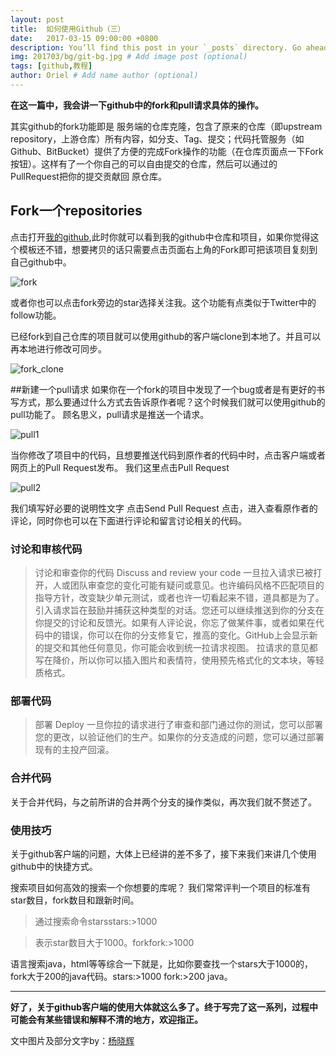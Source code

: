 ```yaml
---
layout: post
title:  如何使用Github（三）
date:   2017-03-15 09:00:00 +0800
description: You’ll find this post in your `_posts` directory. Go ahead and edit it and re-build the site to see your changes. # Add post description (optional)
img: 201703/bg/git-bg.jpg # Add image post (optional)
tags: [github,教程]
author: Oriel # Add name author (optional)
---
```

**在这一篇中，我会讲一下github中的fork和pull请求具体的操作。**

其实github的fork功能即是 服务端的仓库克隆，包含了原来的仓库（即upstream repository，上游仓库）所有内容，如分支、Tag、提交；代码托管服务（如Github、BitBucket）提供了方便的完成Fork操作的功能（在仓库页面点一下Fork按钮）。这样有了一个你自己的可以自由提交的仓库，然后可以通过的PullRequest把你的提交贡献回 原仓库。

## Fork一个repositories
点击打开[我的github](https://github.com/Oriellee/oriellee.github.io"),此时你就可以看到我的github中仓库和项目，如果你觉得这个模板还不错，想要拷贝的话只需要点击页面右上角的Fork即可把该项目复刻到自己github中。

![fork]({{site.baseurl}}/assets/img/201703/fork.png)

或者你也可以点击fork旁边的star选择关注我。这个功能有点类似于Twitter中的follow功能。

已经fork到自己仓库的项目就可以使用github的客户端clone到本地了。并且可以再本地进行修改可同步。

![fork_clone]({{site.baseurl}}/assets/img/201703/fork_clone.png)

##新建一个pull请求
如果你在一个fork的项目中发现了一个bug或者是有更好的书写方式，那么要通过什么方式去告诉原作者呢？这个时候我们就可以使用github的pull功能了。
顾名思义，pull请求是推送一个请求。

![pull1]({{site.baseurl}}/assets/img/201703/pull1.png)

当你修改了项目中的代码，且想要推送代码到原作者的代码中时，点击客户端或者网页上的Pull Request发布。 我们这里点击Pull Request

![pull2]({{site.baseurl}}/assets/img/201703/pull2.png)


我们填写好必要的说明性文字 点击Send Pull Request 点击，进入查看原作者的评论，同时你也可以在下面进行评论和留言讨论相关的代码。
### 讨论和审核代码
>讨论和审查你的代码 Discuss and review your code 一旦拉入请求已被打开，人或团队审查您的变化可能有疑问或意见。也许编码风格不匹配项目的指导方针，改变缺少单元测试，或者也许一切看起来不错，道具都是为了。引入请求旨在鼓励并捕获这种类型的对话。您还可以继续推送到你的分支在你提交的讨论和反馈光。如果有人评论说，你忘了做某件事，或者如果在代码中的错误，你可以在你的分支修复它，推高的变化。GitHub上会显示新的提交和其他任何意见，你可能会收到统一拉请求视图。 拉请求的意见都写在降价，所以你可以插入图片和表情符，使用预先格式化的文本块，等轻质格式。

### 部署代码
> 部署 Deploy 一旦你拉的请求进行了审查和部门通过你的测试，您可以部署您的更改，以验证他们的生产。如果你的分支造成的问题，您可以通过部署现有的主投产回滚。

### 合并代码
关于合并代码，与之前所讲的合并两个分支的操作类似，再次我们就不赘述了。

### 使用技巧

关于github客户端的问题，大体上已经讲的差不多了，接下来我们来讲几个使用github中的快捷方式。

搜索项目如何高效的搜索一个你想要的库呢？ 我们常常评判一个项目的标准有star数目，fork数目和跟新时间。

> 通过搜索命令starsstars:>1000

> 表示star数目大于1000。forkfork:>1000

语言搜索java，html等等综合一下就是，比如你要查找一个stars大于1000的，fork大于200的java代码。stars:>1000 fork:>200 java。


------------

**好了，关于github客户端的使用大体就这么多了。终于写完了这一系列，过程中可能会有某些错误和解释不清的地方，欢迎指正。**




文中图片及部分文字by：[杨晓辉](https://www.zhihu.com/question/20070065/answer/117017972 "杨晓辉")











